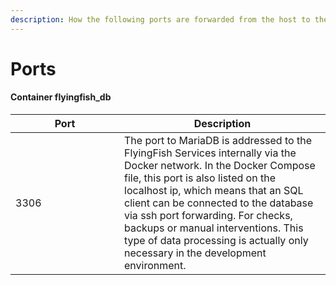 ```yaml
---
description: How the following ports are forwarded from the host to the containers.
---
```


# Ports

#### Container flyingfish\_db

<table><thead><tr><th width="158">Port</th><th>Description</th></tr></thead><tbody><tr><td>3306</td><td>The port to MariaDB is addressed to the FlyingFish Services internally via the Docker network. In the Docker Compose file, this port is also listed on the localhost ip, which means that an SQL client can be connected to the database via ssh port forwarding. For checks, backups or manual interventions. This type of data processing is actually only necessary in the development environment.</td></tr></tbody></table>

